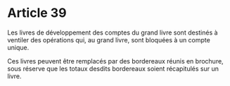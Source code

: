 # Article 39

Les livres de développement des comptes du grand livre sont destinés à ventiler des opérations qui, au grand livre, sont bloquées à un compte unique.

Ces livres peuvent être remplacés par des bordereaux réunis en brochure, sous réserve que les totaux desdits bordereaux soient récapitulés sur un livre.
